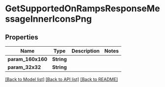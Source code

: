 # GetSupportedOnRampsResponseMessageInnerIconsPng

## Properties

Name | Type | Description | Notes
------------ | ------------- | ------------- | -------------
**param_160x160** | **String** |  | 
**param_32x32** | **String** |  | 

[[Back to Model list]](../README.md#documentation-for-models) [[Back to API list]](../README.md#documentation-for-api-endpoints) [[Back to README]](../README.md)


